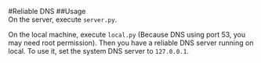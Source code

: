#Reliable DNS
##Usage  
On the server, execute `server.py`.

On the local machine, execute `local.py` (Because DNS using port 53, you may need root permission). Then you have a reliable DNS server running on local. To use it, set the system DNS server to `127.0.0.1`.

